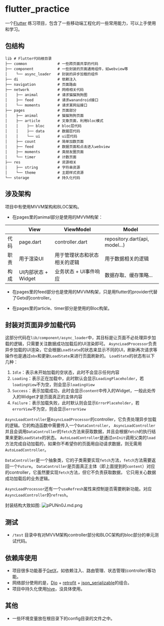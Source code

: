 # flutter_practice

一个[Flutter](https://flutter.dev/) 练习项目，包含了一些移动端工程化的一些常用能力，可以上手使用和学习。

## 包结构

```
lib # Flutter代码根目录
├── common              # 一些跨页面共享的代码
├── component           # 一些封装的页面通用组件，如webview等
│    └── async_loader   # 封装的异步加载的组件
├── di                  # 依赖注入
├── navigation          # 页面路由
├── network             # 网络相关代码
│    ├── animal         # 请求猫猫狗狗图
│    ├── feed           # 请求wanandroid接口
│    └── moments        # 请求某网站接口
├── pages               # 页面部分        
│    ├── animal         # 猫猫狗狗页面
│    ├── article        # 文章页面，利用bloc模式
│    │    ├── bloc      # bloc层代码
│    │    ├── data      # 数据层代码
│    │    └── ui        # ui层代码    
│    ├── count          # 简单加数页面
│    ├── feed           # 数据页面和点击进入webview
│    ├── moments        # 类朋友圈页面
│    └── timer          # 计数页面
├── res                 # 资源相关
│    ├── string         # 字符串资源
│    └── theme          # 主题样式资源
└── storage             # 持久化代码

```

## 涉及架构
项目中有使用MVVM架构和BLOC架构。

- 在pages里的animal部分是使用的MVVM构架：

|      | View                | ViewModel                    | Model                          |
| ---- | ------------------- | ---------------------------- | ------------------------------ |
| 代码 | page.dart           | controller.dart              | repository.dart(api, model...) |
| 职责 | 用于渲染UI          | 用于管理状态和状态相关的逻辑 | 用于数据相关的逻辑             |
| 构成 | UI内部状态 + Widget | 业务状态 + UI事件响应        | 数据存取、缓存策略...          |

- 在pages里的feed部分也是使用的MVVM构架，只是用flutter的provider代替了Getx的controller。

- 在pages里的article、timer部分是使用的Bloc构架。

## 封装对页面异步加载代码
这部分代码在`lib/component/async_loader`中，其目标是让页面不必处理异步加载的逻辑，只需要关注数据成功加载后的UI渲染即可。
`AsyncLoadProcessor`负责异步加载的UI渲染，它会根据`LoadState`的状态来显示不同的UI，刷新再次请求等操作也是通过`obx`和更新`LoadState`来进行页面刷新的。
`LoadState`的状态有以下几种：
1. `Idle`：表示未开始加载的空状态，此时不会显示任何内容
2. `Loading`：表示正在加载中，此时默认会显示`LoadingPlaceholder`，若`loadingView`不为空，则会显示`loadingView`
3. `Success`：表示加载成功，此时会显示`content`中传入的Widget，一般此处传入的Widget才是页面真正的主体内容
4. `Failure`：表示加载失败，此时默认则会显示`ErrorPlaceholder`，若`errorView`不为空，则会显示`errorView`

`AsyncLoadController`是`AsyncLoadProcessor`的controller，它负责处理异步加载的逻辑。它的构造函数中需要传入一个`DataController`，
`AsyncLoadController`并且会调用`DataController`的`fetch`方法来获取数据，并且会根据`fetch`的执行结果来更新`LoadState`的状态。
`AutoLoadController`是通过`onInit`调用父类的`load`方法完成自动加载的，如果你不希望你的页面用自动请求数据，则无需用`AutoLoadController`。

`DataController`是一个抽象类，它的子类需要实现`fetch`方法，`fetch`方法需要返回一个`Future`。
`DataController`是页面真正主体（即上面提到的`content`）对应的controller，它虽然要实现`fetch`方法，但它不负责获取数据，
它只用关心数据成功加载后的业务逻辑。

`AsyncLoadProcessor`还有一个`useRefresh`属性来控制是否需要刷新功能。对应`AsyncLoadController`的`refresh`。

封装结构大致如图:
![pPUNn0J.md.png](https://s1.ax1x.com/2023/08/27/pPUNn0J.md.png)

## 测试
- `/test` 目录中有对MVVM架构controller部分和BLOC架构的bloc部分的单元测试代码。

## 依赖库使用
- 项目很多功能基于[GetX](https://pub.dev/packages/get)，如依赖注入、路由管理、状态管理(controller)等功能。
- 网络部分使用的是，[Dio](https://pub.dev/packages/dio) + [retrofit](https://pub.dev/packages/retrofit) +
[json_serializable](https://pub.dev/packages/json_serializable)的组合。
- 项目中持久化使用[hive](https://pub.dev/packages/hive)，没具体使用。

## 其他
- 一些环境变量放在根目录下的config目录的文件之中。